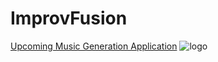 # ImprovFusion
[Upcoming Music Generation Application](http://improvfusion.com)
![logo](https://github.com/leo-step/ImprovFusion/blob/master/logo.png)

